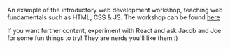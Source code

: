 An example of the introductory web development workshop, teaching web fundamentals such as HTML, CSS & JS. The workshop can be found [here](https://bit.ly/491vxJP)

If you want further content, experiment with React and ask Jacob and Joe for some fun things to try! They are nerds you'll like them :)
